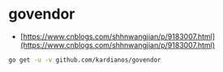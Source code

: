 # govendor

- [https://www.cnblogs.com/shhnwangjian/p/9183007.html](https://www.cnblogs.com/shhnwangjian/p/9183007.html)

```sh
go get -u -v github.com/kardianos/govendor
```

